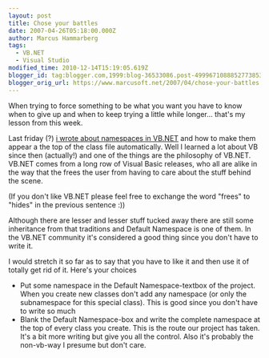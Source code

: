 ```yaml
---
layout: post
title: Chose your battles
date: 2007-04-26T05:18:00.000Z
author: Marcus Hammarberg
tags:
  - VB.NET
  - Visual Studio
modified_time: 2010-12-14T15:19:05.619Z
blogger_id: tag:blogger.com,1999:blog-36533086.post-4999671088852773853
blogger_orig_url: https://www.marcusoft.net/2007/04/chose-your-battles.html
---
```


When trying
to force something to be what you want you have to know when to give up
and when to keep trying a little while longer... that's my lesson from
this week.

Last friday (?) [i wrote about namespaces in
VB.NET](http://marcushammarberg.blogspot.com/2007/04/including-namespaces-in-new-vbnet.html)
and how to make them appear a the top of the class file automatically.
Well I learned a lot about VB since then (actually!) and one of the
things are the philosophy of VB.NET. VB.NET comes from a long row of
Visual Basic releases, who all are alike in the way that the frees the
user from having to care about the stuff behind the scene.

(If you don't like VB.NET please feel free to exchange the word "frees"
to "hides" in the previous sentence :))

Although there are lesser and lesser stuff tucked away there are still
some inheritance from that traditions and Default Namespace is one of
them. In the VB.NET community it's considered a good thing since you
don't have to write it.

I would stretch it so far as to say that you have to like it and then
use it of totally get rid of it. Here's your choices

- Put some namespace in the Default Namespace-textbox of the project.
  When you create new classes don't add any namespace (or only the
  subnamespace for this special class). This is good since you don't
  have to write so much
- Blank the Default Namespace-box and write the complete namespace at
  the top of every class you create. This is the route our project has
  taken. It's a bit more writing but give you all the control. Also
  it's probably the non-vb-way I presume but don't care.
